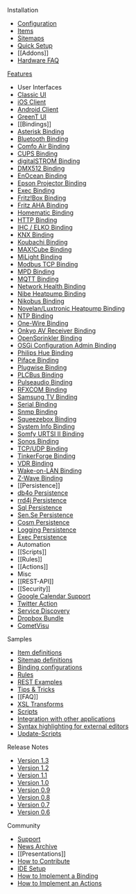 Installation
 * [Configuration](wiki/Configuring-the-openHAB-runtime)
 * [Items](wiki/Explanation-of-Items)
 * [Sitemaps](wiki/Explanation-of-Sitemaps)
 * [Quick Setup](Setup)
 * [[Addons]]
 * [Hardware FAQ](Hardware-FAQ)

[Features](wiki/Feature-Overview)
 * User Interfaces
  * [Classic UI](Web-AppUI)
  * [iOS Client](iOS-UI)
  * [Android Client](HABDroid)
  * [GreenT UI](TouchUI)
 * [[Bindings]]
  * [Asterisk Binding](Asterisk-Binding)
  * [Bluetooth Binding](Bluetooth-Binding)
  * [Comfo Air Binding](Comfo-Air-Binding)
  * [CUPS Binding](CUPS-Binding)
  * [digitalSTROM Binding](digitalSTROM-Binding)
  * [DMX512 Binding](DMX-Binding)
  * [EnOcean Binding](EnOcean-Binding)
  * [Epson Projector Binding](Epson-Projector-Binding)
  * [Exec Binding](Exec-Binding)
  * [Fritz!Box Binding](Fritz-Box-Binding)
  * [Fritz AHA Binding](Fritz-AHA-Binding)
  * [Homematic Binding](Homematic-Binding)
  * [HTTP Binding](Http-Binding)
  * [IHC / ELKO Binding](IHC-Binding)
  * [KNX Binding](KNX-Binding)
  * [Koubachi Binding](Koubachi-Binding)
  * [MAX!Cube Binding](Max-Cube-Binding)
  * [MiLight Binding](Milight-Binding)
  * [Modbus TCP Binding](Modbus-Tcp-Binding)
  * [MPD Binding](Mpd-Binding)
  * [MQTT Binding](MQTT-Binding)
  * [Network Health Binding](Network-Health-Binding)
  * [Nibe Heatpump Binding](Nibe-Heat-Pump-Binding)
  * [Nikobus Binding](Nikobus-Binding)
  * [Novelan/Luxtronic Heatpump Binding](Novelan-Heat-PumpB-inding)
  * [NTP Binding](Ntp-Binding)
  * [One-Wire Binding](One-Wire-Binding)
  * [Onkyo AV Receiver Binding](Onkyo-Binding)
  * [OpenSprinkler Binding](Open-Sprinkler)
  * [OSGi Configuration Admin Binding](Config-Admin-Binding)
  * [Philips Hue Binding](Hue-Binding)
  * [Piface Binding](Piface-Binding)
  * [Plugwise Binding](Plugwise-Binding)
  * [PLCBus Binding](PLC-Bus-Binding)
  * [Pulseaudio Binding](Pulseaudio-Binding)
  * [RFXCOM Binding](RFXCOM-Binding)
  * [Samsung TV Binding](Samsung-TV-Binding)
  * [Serial Binding](Serial-Binding)
  * [Snmp Binding](Snmp-Binding)
  * [Squeezebox Binding](Squeezebox-Binding)
  * [System Info Binding](Systeminfo-Binding)
  * [Somfy URTSI II Binding](URTSI-Binding)
  * [Sonos Binding](Sonos-Binding)
  * [TCP/UDP Binding](TCP-Binding)
  * [TinkerForge Binding](Tinkerforge-Binding)
  * [VDR Binding](VDR-Binding)
  * [Wake-on-LAN Binding](WoL-Binding)
  * [Z-Wave Binding](Z-Wave-Binding)
 * [[Persistence]]
  * [db4o Persistence](db4o-Persistence)
  * [rrd4j Persistence](rrd4j-Persistence)
  * [Sql Persistence](Sql-Persistence)
  * [Sen.Se Persistence](Sense-Persistence)
  * [Cosm Persistence](Cosm-Persistence)
  * [Logging Persistence](Logging-Persistence)
  * [Exec Persistence](Exec-Persistence)
 * Automation
  * [[Scripts]]
  * [[Rules]]
  * [[Actions]]
 * Misc
  * [[REST-API]]
  * [[Security]]
  * [Google Calendar Support](GCal-Binding)
  * [Twitter Action](Twitter-Action)
  * [Service Discovery](Service-Discovery)
  * [Dropbox Bundle](Dropbox-IO)
  * [CometVisu](Comet-Visu)

Samples
 * [Item definitions](Samples-Item-Definitions)
 * [Sitemap definitions](Samples-Sitemap-Definitions)
 * [Binding configurations](Samples-Binding-Config)
 * [Rules](Samples-Rules)
 * [REST Examples](Samples-REST)
 * [Tips & Tricks](Samples-Tricks)
 * [[FAQ]]
 * [XSL Transforms](Samples-XSLT-Transformations)
 * [Scripts](Samples-Scripts)
 * [Integration with other applications](Samples-Integration)
 * [Syntax highlighting for external editors](Syntax-Highlighting)
 * [Update-Scripts](openhab-Get-Snapshot)

Release Notes
 * [Version 1.3](Release-Notes-13)
 * [Version 1.2](Release-Notes-12)
 * [Version 1.1](Release-Notes-11)
 * [Version 1.0](Release-Notes-10)
 * [Version 0.9](Release-Notes-09)
 * [Version 0.8](Release-Notes-08)
 * [Version 0.7](ReleaseNotes-07)
 * [Version 0.6](ReleaseNotes-06)

Community
 * [Support](wiki/Support-options-for-openHAB)
 * [News Archive](News-Archive)
 * [[Presentations]]
 * [How to Contribute](How-To-Contribute)
 * [IDE Setup](IDE-Setup)
 * [How to Implement a Binding](How-To-Implement-A-Binding)
 * [How to Implement an Actions](How-To-Implement-An-Action)
